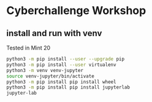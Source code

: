 # Cyberchallenge Workshop

## install and run with venv

Tested in Mint 20

```bash
python3 -m pip install --user --upgrade pip
python3 -m pip install --user virtualenv
python3 -m venv venv-jupyter
source venv-jupyter/bin/activate
python3 -m pip install pip install wheel 
python3 -m pip install pip install jupyterlab
jupyter-lab
```

